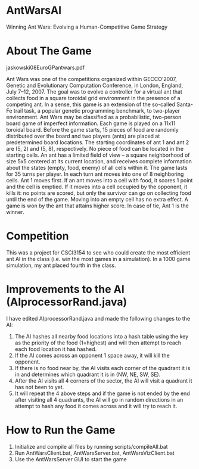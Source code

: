 # AntWarsAI
Winning Ant Wars: Evolving a Human-Competitive Game Strategy

# About The Game
jaskowski08EuroGPantwars.pdf

Ant Wars was one of the competitions organized within GECCO’2007, Genetic
and Evolutionary Computation Conference, in London, England, July 7–12,
2007. The goal was to evolve a controller for a virtual ant that collects food
in a square toroidal grid environment in the presence of a competing ant. In a
sense, this game is an extension of the so-called Santa-Fe trail task, a popular
genetic programming benchmark, to two-player environment.
Ant Wars may be classified as a probabilistic, two-person board game of imperfect
information. Each game is played on a 11x11 toroidal board. Before the
game starts, 15 pieces of food are randomly distributed over the board and two
players (ants) are placed at predetermined board locations. The starting coordinates
of ant 1 and ant 2 are (5, 2) and (5, 8), respectively. No piece of food can
be located in the starting cells. An ant has a limited field of view – a square
neighborhood of size 5x5 centered at its current location, and receives complete
information about the states (empty, food, enemy) of all cells within it.
The game lasts for 35 turns per player. In each turn ant moves into one of 8
neighboring cells. Ant 1 moves first. If an ant moves into a cell with food, it scores
1 point and the cell is emptied. If it moves into a cell occupied by the opponent,
it kills it: no points are scored, but only the survivor can go on collecting food
until the end of the game. Moving into an empty cell has no extra effect. A game
is won by the ant that attains higher score. In case of tie, Ant 1 is the winner.

# Competition
This was a project for CSCI3154 to see who could create the most efficient ant AI in the class (i.e. win the most games in a simulation). 
In a 1000 game simulation, my ant placed fourth in the class.

# Improvements to the AI (AIprocessorRand.java)

I have edited AIprocessorRand.java and made the following changes to the AI:

1. The AI hashes all nearby food locations into a hash table using the key as the priority of the food (1=highest)
    and will then attempt to reach each food location it has hashed.
2. If the AI comes across an opponent 1 space away, it will kill the opponent.
3. If there is no food near by, the AI visits each corner of the quadrant it is in and determines
    which quadrant it is in (NW, NE, SW, SE).
4. After the AI visits all 4 corners of the sector, the AI will visit a quadrant it has not been to yet.
5. It will repeat the 4 above steps and if the game is not ended by the end after visiting all 4 quadrants, the AI
   will go in random directions in an attempt to hash any food it comes across and it will try to reach it.

# How to Run the Game

1. Initialize and compile all files by running scripts/compileAll.bat
2. Run AntWarsClient.bat, AntWarsServer.bat, AntWarsVizClient.bat
3. Use the AntWarsServer GUI to start the game
